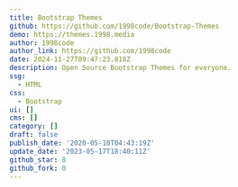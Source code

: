 ```yaml
---
title: Bootstrap Themes
github: https://github.com/1998code/Bootstrap-Themes
demo: https://themes.1998.media
author: 1998code
author_link: https://github.com/1998code
date: 2024-11-27T09:47:23.818Z
description: Open Source Bootstrap Themes for everyone.
ssg:
  - HTML
css:
  - Bootstrap
ui: []
cms: []
category: []
draft: false
publish_date: '2020-05-10T04:43:19Z'
update_date: '2023-05-17T18:40:11Z'
github_star: 8
github_fork: 0
---
```

